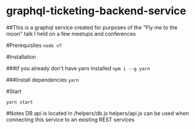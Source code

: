 # graphql-ticketing-backend-service
##This is a graphql service created for purposes of the "Fly me to the moon" talk I held on a few meetups and conferences

#Prerequisites
`node v7`

#Installation

###if you already don't have yarn installed
`npm i --g yarn`

###Install dependencies
`yarn`

#Start

`yarn start`

#Notes
DB api is located in /helpers/db.js
helpers/api.js can be used when connecting this service to an existing REST services

